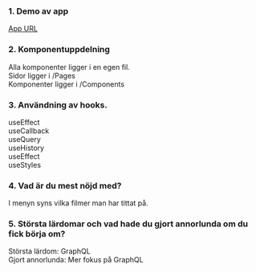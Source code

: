 <!-- @format -->

### 1. Demo av app<br/>

[App URL](https://a172cedcae47474b615c54d510a5d8.herokuapp.com/)

### 2. Komponentuppdelning<br/>

Alla komponenter ligger i en egen fil.<br/>
Sidor ligger i /Pages</br>
Komponenter ligger i /Components</br>

### 3. Användning av hooks.</br>

useEffect<br/>
useCallback<br/>
useQuery<br/>
useHistory<br/>
useEffect<br/>
useStyles<br/>

### 4. Vad är du mest nöjd med?<br/>

I menyn syns vilka filmer man har tittat på.

### 5. Största lärdomar och vad hade du gjort annorlunda om du fick börja om?<br/>

Största lärdom: GraphQL <br/>
Gjort annorlunda: Mer fokus på GraphQL<br/>

<!--
generate cert, key

```bash
openssl req -newkey rsa:2048 -new -nodes -x509 -days 3650 -keyout key.pem -out cert.pem
```
-->
